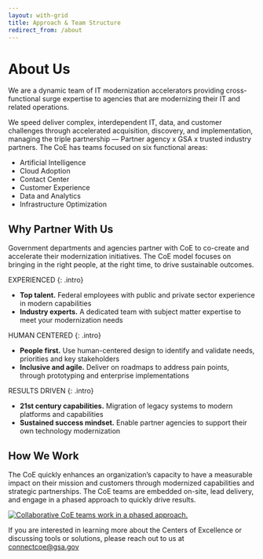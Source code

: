 ```yaml
---
layout: with-grid
title: Approach & Team Structure
redirect_from: /about
---
```


# About Us

We are a dynamic team of IT modernization accelerators providing cross-functional surge expertise to agencies that are modernizing their IT and related operations.

We speed deliver complex, interdependent IT, data, and customer challenges through accelerated acquisition, discovery, and implementation, managing the triple partnership — Partner agency x GSA x trusted industry partners. The CoE has teams focused on six functional areas:

- Artificial Intelligence
- Cloud Adoption
- Contact Center
- Customer Experience
- Data and Analytics
- Infrastructure Optimization

## Why Partner With Us

Government departments and agencies partner with CoE to co-create and accelerate their modernization initiatives. The CoE model focuses on bringing in the right people, at the right time, to drive sustainable outcomes. 

EXPERIENCED
{: .intro}
- **Top talent.** Federal employees with public and private sector experience in modern capabilities 
- **Industry experts.** A dedicated team with subject matter expertise to meet your modernization needs  

HUMAN CENTERED
{: .intro}
- **People first.** Use human-centered design to identify and validate needs, priorities and key stakeholders
- **Inclusive and agile.** Deliver on roadmaps to address pain points, through prototyping and enterprise implementations 

RESULTS DRIVEN 
{: .intro}
- **21st century capabilities.** Migration of legacy systems to modern platforms and capabilities 
- **Sustained success mindset.** Enable partner agencies to support their own technology modernization 
  
## How We Work
The CoE quickly enhances an organization’s capacity to have a measurable impact on their mission and customers through modernized capabilities and strategic partnerships. The CoE teams are embedded on-site, lead delivery, and engage in a phased approach to quickly drive results.

<a href="{{site.baseurl}}/images/About Us.png" target="_blank" rel="noopener noreferrer">
<img src="{{site.baseurl}}/images/About Us.png" alt="Collaborative CoE teams work in a phased approach.">
</a>


If you are interested in learning more about the Centers of Excellence or discussing tools or solutions, please reach out to us at [connectcoe@gsa.gov](mailto:connectcoe@gsa.gov)
